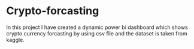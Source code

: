 # Crypto-forcasting
In this project I have created a dynamic  power bi dashboard which shows crypto currency forcasting by using csv file and the dataset is taken from kaggle.  
